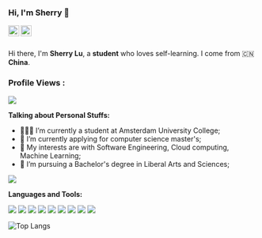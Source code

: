 ### Hi, I'm Sherry 👋

<a href="https://www.linkedin.com/in/xiaoxuan-sherry-lu-37aab01b2/">
  <img align="left" alt="Mehdi's LinkdeIn" width="22px" src="https://cdn.jsdelivr.net/npm/simple-icons@v3/icons/linkedin.svg" />
</a>

<a href="https://www.instagram.com/xiaoxuan_lulu/?hl=en">
  <img align="left" alt="Mehdi's Instagram" width="22px" src="https://cdn.jsdelivr.net/npm/simple-icons@v3/icons/instagram.svg" />
</a>

<br />
<br />

Hi there, I'm **Sherry Lu**, a **student** who loves self-learning. I come from 🇨🇳 **China**. 

 ### Profile Views :<br>
  <img src="https://profile-counter.glitch.me/XiaoxuanLu/count.svg" />

**Talking about Personal Stuffs:**

- 👨🏽‍💻 I’m currently a student at Amsterdam University College;
- 🌱 I’m currently applying for computer science master's; 
- 🤔 My interests are with Software Engineering, Cloud computing, Machine Learning;
- 💼 I’m pursuing a Bachelor's degree in Liberal Arts and Sciences;


<img src="https://github-readme-stats.vercel.app/api?username=XiaoxuanLu&show_icons=true&title_color=03fc90&icon_color=03fc90&text_color=03fc90&bg_color=002b19">

**Languages and Tools:**  

<img src="https://img.shields.io/badge/c++%20-%2300599C.svg?&style=for-the-badge&logo=c%2B%2B&logoColor=white">   <img src="https://img.shields.io/badge/python%20-%2314354C.svg?&style=for-the-badge&logo=python&logoColor=white">   <img src="https://img.shields.io/badge/javascript%20-%23323330.svg?&style=for-the-badge&logo=javascript&logoColor=%23F7DF1E">   <img src="https://img.shields.io/badge/html5%20-%23E34F26.svg?&style=for-the-badge&logo=html5&logoColor=white">   <img src="https://img.shields.io/badge/css3%20-%231572B6.svg?&style=for-the-badge&logo=css3&logoColor=white">   <img src="https://img.shields.io/badge/react%20-%2320232a.svg?&style=for-the-badge&logo=react&logoColor=%2361DAFB">   <img src="https://img.shields.io/badge/bootstrap%20-%23563D7C.svg?&style=for-the-badge&logo=bootstrap&logoColor=white">   <img src="https://img.shields.io/badge/git%20-%23F05033.svg?&style=for-the-badge&logo=git&logoColor=white"/>   <img src="http://img.shields.io/badge/-VS%20Code-000000?style=for-the-badge&logo=Visual-studio-code&logoColor=blue">


![Top Langs](https://github-readme-stats.vercel.app/api/top-langs/?username=XiaoxuanLu&hide=javascript,css,scss,html&theme=tokyonight)
